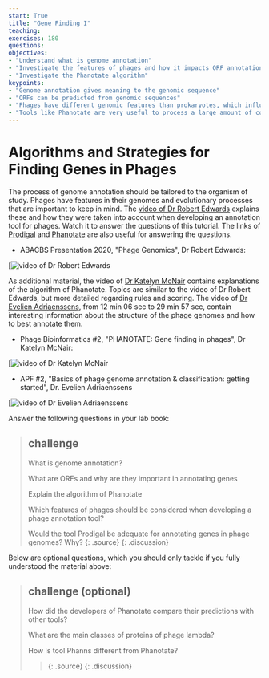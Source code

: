 ```yaml
---
start: True
title: "Gene Finding I"
teaching: 
exercises: 180
questions:
objectives:
- "Understand what is genome annotation"
- "Investigate the features of phages and how it impacts ORF annotation"
- "Investigate the Phanotate algorithm"
keypoints:
- "Genome annotation gives meaning to the genomic sequence"
- "ORFs can be predicted from genomic sequences"
- "Phages have different genomic features than prokaryotes, which influences prediction algorithms"
- "Tools like Phanotate are very useful to process a large amount of contigs. However, no tool is perfect, so a critical interpretation of the results is important"
---
```


# Algorithms and Strategies for Finding Genes in Phages

The process of genome annotation should be tailored to the organism of study. Phages have features in their genomes and evolutionary processes that are important to keep in mind. The [video of Dr Robert Edwards](https://www.youtube.com/watch?v=ecJ1DqVvuFE&pp=ygUJcGhhbm90YXRl) explains these and how they were taken into account when developing an annotation tool for phages. Watch it to answer the questions of this tutorial. The links of [Prodigal](https://github.com/hyattpd/Prodigal) and [Phanotate](https://academic.oup.com/bioinformatics/article/35/22/4537/5480131) are also useful for answering the questions. 

- ABACBS Presentation 2020, "Phage Genomics", Dr Robert Edwards:  

[![video of Dr Robert Edwards](https://www.youtube.com/watch?v=ecJ1DqVvuFE&pp=ygUJcGhhbm90YXRl)  

As additional material, the video of [Dr Katelyn McNair](https://www.youtube.com/watch?v=gvnPsA1S6GY&pp=ygUJcGhhbm90YXRl) contains explanations of the algorithm of Phanotate. Topics are similar to the video of Dr Robert Edwards, but more detailed regarding rules and scoring. The video of [Dr Evelien Adriaenssens](https://www.youtube.com/watch?v=wO1w1Z1Or1w&pp=ygUJcGhhbm90YXRl), from 12 min 06 sec to 29 min 57 sec, contain interesting information about the structure of the phage genomes and how to best annotate them.    

- Phage Bioinformatics #2, "PHANOTATE: Gene finding in phages", Dr Katelyn McNair:

[![video of Dr Katelyn McNair](https://www.youtube.com/watch?v=gvnPsA1S6GY&pp=ygUJcGhhbm90YXRl)  

- APF #2, "Basics of phage genome annotation & classification: getting started", Dr. Evelien Adriaenssens

[![video of Dr Evelien Adriaenssens](https://www.youtube.com/watch?v=wO1w1Z1Or1w)   

Answer the following questions in your lab book:  

> ## challenge
> 
> What is genome annotation?
> 
> What are ORFs and why are they important in annotating genes
>
> Explain the algorithm of Phanotate
> 
> Which features of phages should be considered when developing a phage annotation tool?
>
> Would the tool Prodigal be adequate for annotating genes in phage genomes? Why?
> {: .source}
{: .discussion}

Below are optional questions, which you should only tackle if you fully understood the material above:

> ## challenge (optional)
> 
> How did the developers of Phanotate compare their predictions with other tools?
>
> What are the main classes of proteins of phage lambda?
>
> How is tool Phanns different from Phanotate?
> > {: .source}
{: .discussion}

